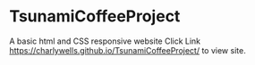 # TsunamiCoffeeProject
 A basic html and CSS  responsive website 
 Click Link https://charlywells.github.io/TsunamiCoffeeProject/ to view site.
